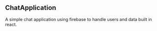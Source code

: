 ## ChatApplication

A simple chat application using firebase to handle users and data built in react.